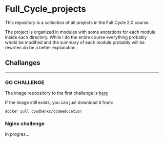 # Full_Cycle_projects
This repository is a collection of all projects in the Full Cycle 2.0 course.

The project is organized in modules with some anotations for each module inside each directory. While I do the entire course everything probably whold be modified and the summary of each module probably will be rewriten do be a better explanation.



## Challanges

---------

### GO CHALLENGE

The image repoository to the first challenge is [here](https://hub.docker.com/repository/docker/coudbenks/codeeducation)

If the image still exists, you can just download it from:

    docker pull coudbenks/codeeducation

### Nginx challenge

In progres...

